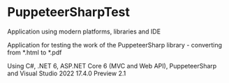# PuppeteerSharpTest

Application using modern platforms, libraries and IDE

Application for testing the work of the PuppeteerSharp library - converting from *.html to *.pdf

Using C#, .NET 6, ASP.NET Core 6 (MVC and Web API), PuppeteerSharp and Visual Studio 2022 17.4.0 Preview 2.1
